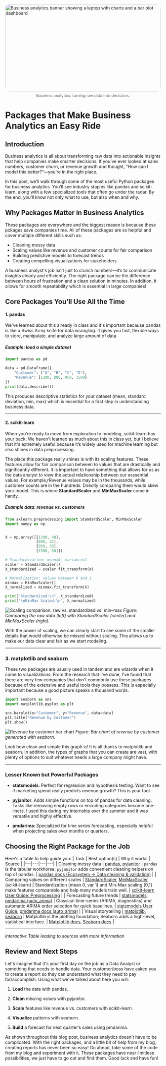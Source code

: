 <figure style="margin:0">
  <img
    src="assets/img/banner.jpg"
    alt="Business analytics banner showing a laptop with charts and a bar plot dashboard"
    style="width:100%; max-height:280px; object-fit:cover; border-radius:12px"
    loading="eager"
    title="Business analytics, from data to decisions"
  />
  <figcaption style="text-align:center; font-size:0.9em; color:#666; margin-top:6px">
    Business analytics: turning raw data into decisions.
  </figcaption>
</figure>

# Packages that Make Business Analytics an Easy Ride

## Introduction

Business analytics is all about transforming raw data into actionable insights that help companies make smarter decisions. If you’ve ever looked at sales numbers, customer churn, or revenue growth and thought, “How can I model this better?”—you’re in the right place.

In this post, we’ll walk through some of the most useful Python packages for business analytics. You’ll see industry staples like pandas and scikit-learn, along with a few specialized tools that often go under the radar. By the end, you’ll know not only what to use, but also when and why.

## Why Packages Matter in Business Analytics

These packages are everywhere and the biggest reason is because these pckages save companies time. All of these packages are so helpful and cover multiple different skills such as:

- Cleaning messy data
- Scaling values like revenue and customer counts for fair comparison
- Building predictive models to forecast trends
- Creating compelling visualizations for stakeholders

A business analyst's job isn’t just to crunch numbers—it’s to communicate insights clearly and efficiently. The right package can be the difference between hours of frustration and a clean solution in minutes. In addition, it allows for smooth repeatability which is essential in large companies!

## Core Packages You’ll Use All the Time

#### 1. pandas

We've learned about this already in class and it's important because pandas is like a Swiss Army knife for data wrangling. It gives you fast, flexible ways to store, manipulate, and analyze large amount of data.

##### Example: load a simple dataset

```python
import pandas as pd

data = pd.DataFrame({
    "Customer": ["A", "B", "C", "D"],
    "Revenue": [1200, 800, 950, 1500]
})
print(data.describe())
```

This produces descriptive statistics for your dataset (mean, standard deviation, min, max) which is essential for a first step in understanding business data.

---

#### 2. scikit-learn

When you’re ready to move from exploration to modeling, scikit-learn has your back. We haven't learned as much about this in class yet, but I believe that it's extremely useful because it’s widely used for machine learning but also shines in data preprocessing.

The place this package really shines is with its scaling features. These features allow for fair comparison between to values that are drastically and significantly different. It is important to have something that allows for us as the data analyst to view the actual relationship between our esssential values. For example,rRevenue values may be in the thousands, while customer counts are in the hundreds. Directly comparing them would skew your model. This is where **StandardScaler** and **MinMaxScaler** come in handy.

##### Example data: revenue vs. customers

```python
from sklearn.preprocessing import StandardScaler, MinMaxScaler
import numpy as np


X = np.array([[1200, 40],
              [800, 25],
              [950, 30],
              [1500, 60]])

# Standardization: mean=0, variance=1
scaler = StandardScaler()
X_standardized = scaler.fit_transform(X)

# Normalization: values between 0 and 1
minmax = MinMaxScaler()
X_normalized = minmax.fit_transform(X)

print("Standardized:\n", X_standardized)
print("\nMinMax Scaled:\n", X_normalized)
```

![Scaling comparison: raw vs. standardized vs. min–max](assets/img/scaling_comparison.png)
_Figure: Comparing the raw data (left) with StandardScaler (center) and MinMaxScaler (right)._

With the power of scaling, we can clearly start to see some of the smaller details that would otherwise be missed without scaling. This allows us to make our data clear and fair as we start modeling.

---

### 3. matplotlib and seaborn

These two packages are usually used in tandem and are wizards when it come to visualizations. From the research that I've done, I've found that there are very few companies that don't commonly use these packages because of the extensive and useful tools they possess. This is especially important because a good picture speaks a thousand words.

```python
import seaborn as sns
import matplotlib.pyplot as plt

sns.barplot(x="Customer", y="Revenue", data=data)
plt.title("Revenue by Customer")
plt.show()
```

![Revenue by customer bar chart](assets/img/revenue_by_customer.png)
_Figure: Bar chart of revenue by customer generated with seaborn._

Look how clean and simple this graph is! It is all thanks to matplotlib and seaborn. In addition, the types of graphs that you can create are vast, with plenty of options to suit whatever needs a large company might have.

---

### Lesser Known but Powerful Packages

- **statsmodels**: Perfect for regression and hypothesis testing. Want to see if marketing spend really predicts revenue growth? This is your tool.

- **pyjanitor**: Adds simple functions on top of pandas for data cleaning. Tasks like removing empty rows or encoding categories become one-liners. I used this during my internship over the summer and it was versatile and highly effective.

- **pmdarima**: Specialized for time series forecasting, especially helpful when projecting sales over months or quarters.

## Choosing the Right Package for the Job

Here's a table to help guide you:
| Task | Best option(s) | Why it works | Source |
|---|---|---|---|
| Cleaning messy data | [pandas](https://pandas.pydata.org/docs/), [pyjanitor](https://pandas.pydata.org/pandas-docs/version/1.5.1/ecosystem.html) | `pandas` is the tabular workhorse; `pyjanitor` adds convenient cleaning helpers on top of pandas. | [pandas docs (Ecosystem → Data cleaning & validation)](https://pandas.pydata.org/pandas-docs/version/1.5.1/ecosystem.html) |
| Comparing values on different scales | [StandardScaler](https://scikit-learn.org/stable/modules/preprocessing.html), [MinMaxScaler](https://scikit-learn.org/stable/modules/preprocessing.html) (scikit-learn) | Standardization (mean 0, var 1) and Min-Max scaling \[0,1\] make features comparable and help many models train well. | [scikit-learn User Guide: Preprocessing](https://scikit-learn.org/stable/modules/preprocessing.html) |
| Forecasting future trends | [statsmodels](https://www.statsmodels.org/stable/user-guide.html), [pmdarima (auto_arima)](https://alkaline-ml.com/pmdarima/modules/generated/pmdarima.arima.auto_arima.html) | Classical time-series (ARIMA, diagnostics) and automatic ARIMA order selection for quick baselines. | [statsmodels User Guide](https://www.statsmodels.org/stable/user-guide.html), [pmdarima docs (auto_arima)](https://alkaline-ml.com/pmdarima/modules/generated/pmdarima.arima.auto_arima.html) |
| Visual storytelling | [matplotlib](https://matplotlib.org/stable/), [seaborn](https://seaborn.pydata.org/) | Matplotlib is the plotting foundation; Seaborn adds a high-level, statistical interface. | [Matplotlib docs](https://matplotlib.org/stable/), [Seaborn docs](https://seaborn.pydata.org/) |

---

_Interactive Table leading to sources with more information_

## Review and Next Steps

Let's imagine that it's your first day on the job as a Data Analyst or something that needs to handle data. Your customer/boss have asked you to create a report so they can understand what they need to pay for/accomplish. Using what we've talked about here you will:

1. **Load** the data with pandas.

1. **Clean** missing values with pyjanitor.

1. **Scale** features like revenue vs. customers with scikit-learn.

1. **Visualize** patterns with seaborn.

1. **Build** a forecast for next quarter’s sales using pmdarima.

As shown throughout this blog post, business analytics doesn't have to be complicated. With the right packages, and a little bit of help from my blog, creating reports has never been so easy! Go ahead, take some of the code from my blog and experiment with it. These packages have near limitless possibilities, we just have to go out and find them. Good luck and have fun!

